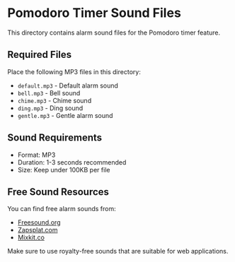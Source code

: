 # Pomodoro Timer Sound Files

This directory contains alarm sound files for the Pomodoro timer feature.

## Required Files

Place the following MP3 files in this directory:
- `default.mp3` - Default alarm sound
- `bell.mp3` - Bell sound
- `chime.mp3` - Chime sound
- `ding.mp3` - Ding sound
- `gentle.mp3` - Gentle alarm sound

## Sound Requirements

- Format: MP3
- Duration: 1-3 seconds recommended
- Size: Keep under 100KB per file

## Free Sound Resources

You can find free alarm sounds from:
- [Freesound.org](https://freesound.org/)
- [Zapsplat.com](https://www.zapsplat.com/)
- [Mixkit.co](https://mixkit.co/free-sound-effects/)

Make sure to use royalty-free sounds that are suitable for web applications.